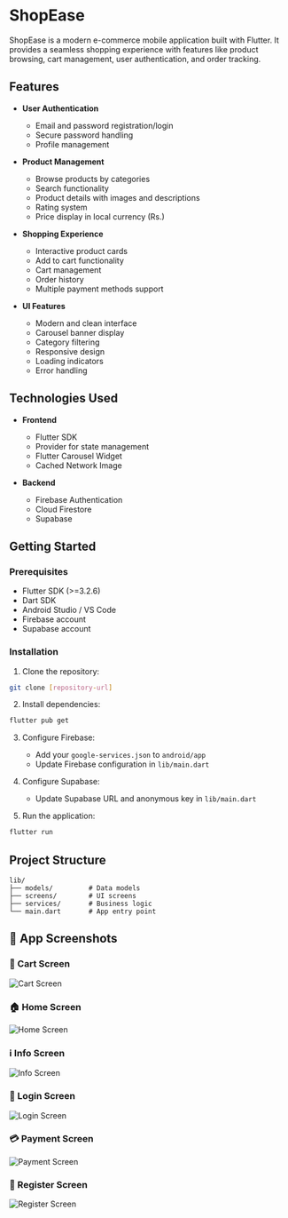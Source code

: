 # ShopEase

ShopEase is a modern e-commerce mobile application built with Flutter. It provides a seamless shopping experience with features like product browsing, cart management, user authentication, and order tracking.

## Features

- **User Authentication**
  - Email and password registration/login
  - Secure password handling
  - Profile management

- **Product Management**
  - Browse products by categories
  - Search functionality
  - Product details with images and descriptions
  - Rating system
  - Price display in local currency (Rs.)

- **Shopping Experience**
  - Interactive product cards
  - Add to cart functionality
  - Cart management
  - Order history
  - Multiple payment methods support

- **UI Features**
  - Modern and clean interface
  - Carousel banner display
  - Category filtering
  - Responsive design
  - Loading indicators
  - Error handling

## Technologies Used

- **Frontend**
  - Flutter SDK
  - Provider for state management
  - Flutter Carousel Widget
  - Cached Network Image

- **Backend**
  - Firebase Authentication
  - Cloud Firestore
  - Supabase

## Getting Started

### Prerequisites

- Flutter SDK (>=3.2.6)
- Dart SDK
- Android Studio / VS Code
- Firebase account
- Supabase account

### Installation

1. Clone the repository:
```bash
git clone [repository-url]
```

2. Install dependencies:
```bash
flutter pub get
```

3. Configure Firebase:
   - Add your `google-services.json` to `android/app`
   - Update Firebase configuration in `lib/main.dart`

4. Configure Supabase:
   - Update Supabase URL and anonymous key in `lib/main.dart`

5. Run the application:
```bash
flutter run
```

## Project Structure

```
lib/
├── models/         # Data models
├── screens/        # UI screens
├── services/       # Business logic
└── main.dart       # App entry point
```
## 📱 App Screenshots

### 🛒 Cart Screen
![Cart Screen](images/cart.jpeg)

### 🏠 Home Screen
![Home Screen](images/home.jpeg)

### ℹ️ Info Screen
![Info Screen](images/info.jpeg)

### 🔐 Login Screen
![Login Screen](images/login.jpeg)

### 💳 Payment Screen
![Payment Screen](images/payment.jpeg)

### 📝 Register Screen
![Register Screen](images/register.jpeg)


